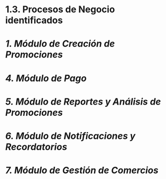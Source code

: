 # 1.3. Procesos de Negocio identificados


# *1. Módulo de Creación de Promociones*



  
# *4. Módulo de Pago*

# *5. Módulo de Reportes y Análisis de Promociones*

# *6. Módulo de Notificaciones y Recordatorios*

# *7. Módulo de Gestión de Comercios*

